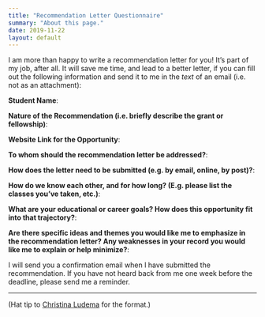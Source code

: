 ```yaml
---
title: "Recommendation Letter Questionnaire"
summary: "About this page."
date: 2019-11-22
layout: default
---
```


I am more than happy to write a recommendation letter for you! It’s part of my job, after all. It will save me time, and lead to a better letter, if you can fill out the following information and send it to me in the *text* of an email (i.e. not as an attachment):

**Student Name**: 

**Nature of the Recommendation (i.e. briefly describe the grant or fellowship)**:

**Website Link for the Opportunity**:

**To whom should the recommendation letter be addressed?**:

**How does the letter need to be submitted (e.g. by email, online, by post)?**:

**How do we know each other, and for how long? (E.g. please list the classes you’ve taken, etc.)**:

**What are your educational or career goals? How does this opportunity fit into that trajectory?**:

**Are there specific ideas and themes you would like me to emphasize in the recommendation letter? Any weaknesses in your record you would like me to explain or help minimize?**:

I will send you a confirmation email when I have submitted the recommendation. If you have not heard back from me one week before the deadline, please send me a reminder.


---- 
(Hat tip to [Christina Ludema][1] for the format.)


[1]:	https://twitter.com/christinaludema/status/1171523623200256001